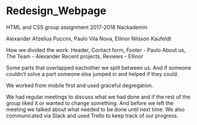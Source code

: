 # Redesign_Webpage

HTML and CSS group assignment 2017-2018
Nackademin

Alexander Afzelius Puccini, Paulo Vila Nova, Ellinor Nilsson Kaufeldt

How we divided the work:
Header, Contact form, Footer - Paulo
About us, The Team - Alexander
Recent projects, Reviews - Ellinor

Some parts that overlapped eachother we split between us. And if someone couldn't solve a part someone else jumped in and helped if they could.

We worked from mobile first and used graceful degregation.

We had regular meetings to discuss what we had done and if the rest of the group liked it or wanted to change something. And before we left the meeting we talked about what needed to be done until next time.
We also communicated via Slack and used Trello to keep track of our progress.
